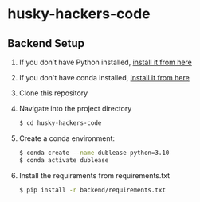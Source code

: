 # husky-hackers-code

## Backend Setup
1. If you don’t have Python installed, [install it from here](https://www.python.org/downloads/)

2. If you don't have conda installed, [install it from here](https://conda.io/projects/conda/en/stable/user-guide/install/download.html)

3. Clone this repository

4. Navigate into the project directory

   ```bash
   $ cd husky-hackers-code
   ```

5. Create a conda environment:
   ```bash
   $ conda create --name dublease python=3.10
   $ conda activate dublease
   ```

6. Install the requirements from requirements.txt
   ```bash
   $ pip install -r backend/requirements.txt
   ```
